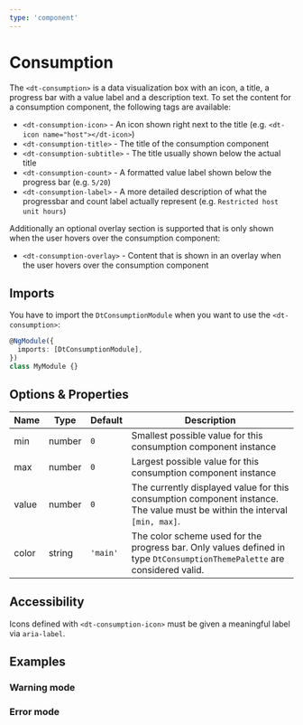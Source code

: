 ```yaml
---
type: 'component'
---
```


# Consumption

<docs-source-example example="DefaultConsumptionExample"></docs-source-example>

The `<dt-consumption>` is a data visualization box with an icon, a title, a progress bar with a value label and a description text.
To set the content for a consumption component, the following tags are available:

- `<dt-consumption-icon>` - An icon shown right next to the title (e.g. `<dt-icon name="host"></dt-icon>`)
- `<dt-consumption-title>` - The title of the consumption component
- `<dt-consumption-subtitle>` - The title usually shown below the actual title
- `<dt-consumption-count>` - A formatted value label shown below the progress bar (e.g. `5/20`)
- `<dt-consumption-label>` - A more detailed description of what the progressbar and count label actually represent (e.g. `Restricted host unit hours`)

Additionally an optional overlay section is supported that is only shown when the user hovers over the consumption component:

- `<dt-consumption-overlay>` - Content that is shown in an overlay when the user hovers over the consumption component

## Imports

You have to import the `DtConsumptionModule` when you want to use the `<dt-consumption>`:

```typescript
@NgModule({
  imports: [DtConsumptionModule],
})
class MyModule {}
```

## Options & Properties

| Name  | Type   | Default  | Description                                                                                                                |
| ----- | ------ | -------- | -------------------------------------------------------------------------------------------------------------------------- |
| min   | number | `0`      | Smallest possible value for this consumption component instance                                                            |
| max   | number | `0`      | Largest possible value for this consumption component instance                                                             |
| value | number | `0`      | The currently displayed value for this consumption component instance. The value must be within the interval `[min, max]`. |
| color | string | `'main'` | The color scheme used for the progress bar. Only values defined in type `DtConsumptionThemePalette` are considered valid.  |

## Accessibility

Icons defined with `<dt-consumption-icon>` must be given a meaningful label via `aria-label`.

## Examples

### Warning mode

<docs-source-example example="WarningConsumptionExample"></docs-source-example>

### Error mode

<docs-source-example example="ErrorConsumptionExample"></docs-source-example>

